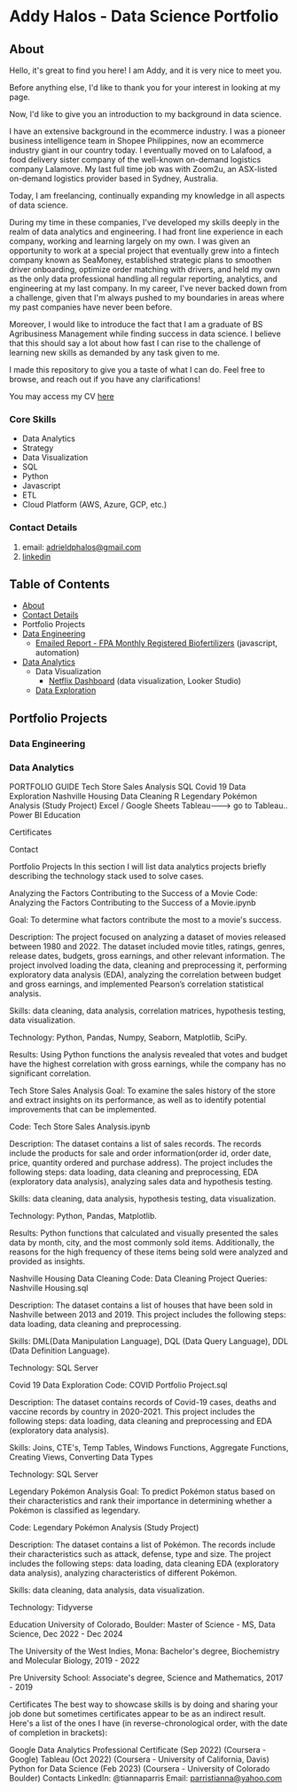 # Addy Halos - Data Science Portfolio

## About

Hello, it's great to find you here! I am Addy, and it is very nice to meet you.

Before anything else, I'd like to thank you for your interest in looking at my page.

Now, I'd like to give you an introduction to my background in data science. 

I have an extensive background in the ecommerce industry. I was a pioneer business intelligence team in Shopee Philippines, now an ecommerce industry giant in our country today. I eventually moved on to Lalafood, a food delivery sister company of the well-known on-demand logistics company Lalamove. My last full time job was with Zoom2u, an ASX-listed on-demand logistics provider based in Sydney, Australia.

Today, I am freelancing, continually expanding my knowledge in all aspects of data science.

During my time in these companies, I've developed my skills deeply in the realm of data analytics and engineering. I had front line experience in each company, working and learning largely on my own. I was given an opportunity to work at a special project that eventually grew into a fintech company known as SeaMoney, established strategic plans to smoothen driver onboarding, optimize order matching with drivers, and held my own as the only data professional handling all regular reporting, analytics, and engineering at my last company. In my career, I've never backed down from a challenge, given that I'm always pushed to my boundaries in areas where my past companies have never been before.

Moreover, I would like to introduce the fact that I am a graduate of BS Agribusiness Management while finding success in data science. I believe that this should say a lot about how fast I can rise to the challenge of learning new skills as demanded by any task given to me.

I made this repository to give you a taste of what I can do. Feel free to  browse, and reach out if you have any clarifications!

You may access my CV [here](CV_ADPH.pdf)

### Core Skills
 * Data Analytics
 * Strategy
 * Data Visualization
 * SQL
 * Python
 * Javascript
 * ETL
 * Cloud Platform (AWS, Azure, GCP, etc.)

### Contact Details

1. email: adrieldphalos@gmail.com
2. [linkedin](https://www.linkedin.com/in/addy-halos/)

   
## Table of Contents

* [About](#about)
* [Contact Details](#contact-details)
* Portfolio Projects
* [Data Engineering](data_engineering)
  - [Emailed Report - FPA Monthly Registered Biofertilizers](data_engineering/FPA_Monthly_Registered_Biofertilizer_Process.ipynb) (javascript, automation)
* [Data Analytics]()
  - Data Visualization
    + [Netflix Dashboard](https://lookerstudio.google.com/u/0/reporting/9a6ae993-fbbc-46e3-bca9-bc8e11692ad5/page/uP4YD) (data visualization, Looker Studio)
  - [Data Exploration]()


## Portfolio Projects

### Data Engineering

### Data Analytics

PORTFOLIO GUIDE
Tech Store Sales Analysis
SQL
Covid 19 Data Exploration
Nashville Housing Data Cleaning
R
Legendary Pokémon Analysis (Study Project)
Excel / Google Sheets
Tableau---> go to Tableau..
Power BI
Education

Certificates

Contact

Portfolio Projects
In this section I will list data analytics projects briefly describing the technology stack used to solve cases.

Analyzing the Factors Contributing to the Success of a Movie
Code: Analyzing the Factors Contributing to the Success of a Movie.ipynb

Goal: To determine what factors contribute the most to a movie's success.

Description: The project focused on analyzing a dataset of movies released between 1980 and 2022. The dataset included movie titles, ratings, genres, release dates, budgets, gross earnings, and other relevant information. The project involved loading the data, cleaning and preprocessing it, performing exploratory data analysis (EDA), analyzing the correlation between budget and gross earnings, and implemented Pearson’s correlation statistical analysis.

Skills: data cleaning, data analysis, correlation matrices, hypothesis testing, data visualization.

Technology: Python, Pandas, Numpy, Seaborn, Matplotlib, SciPy.

Results: Using Python functions the analysis revealed that votes and budget have the highest correlation with gross earnings, while the company has no significant correlation.

Tech Store Sales Analysis
Goal: To examine the sales history of the store and extract insights on its performance, as well as to identify potential improvements that can be implemented.

Code: Tech Store Sales Analysis.ipynb

Description: The dataset contains a list of sales records. The records include the products for sale and order information(order id, order date, price, quantity ordered and purchase address). The project includes the following steps: data loading, data cleaning and preprocessing, EDA (exploratory data analysis), analyzing sales data and hypothesis testing.

Skills: data cleaning, data analysis, hypothesis testing, data visualization.

Technology: Python, Pandas, Matplotlib.

Results: Python functions that calculated and visually presented the sales data by month, city, and the most commonly sold items. Additionally, the reasons for the high frequency of these items being sold were analyzed and provided as insights.

Nashville Housing Data Cleaning
Code: Data Cleaning Project Queries: Nashville Housing.sql

Description: The dataset contains a list of houses that have been sold in Nashville between 2013 and 2019. This project includes the following steps: data loading, data cleaning and preprocessing.

Skills: DML(Data Manipulation Language), DQL (Data Query Language), DDL (Data Definition Language).

Technology: SQL Server

Covid 19 Data Exploration
Code: COVID Portfolio Project.sql

Description: The dataset contains records of Covid-19 cases, deaths and vaccine records by country in 2020-2021. This project includes the following steps: data loading, data cleaning and preprocessing and EDA (exploratory data analysis).

Skills: Joins, CTE's, Temp Tables, Windows Functions, Aggregate Functions, Creating Views, Converting Data Types

Technology: SQL Server

Legendary Pokémon Analysis
Goal: To predict Pokémon status based on their characteristics and rank their importance in determining whether a Pokémon is classified as legendary.

Code: Legendary Pokémon Analysis (Study Project)

Description: The dataset contains a list of Pokémon. The records include their characteristics such as attack, defense, type and size. The project includes the following steps: data loading, data cleaning EDA (exploratory data analysis), analyzing characteristics of different Pokémon.

Skills: data cleaning, data analysis, data visualization.

Technology: Tidyverse

Education
University of Colorado, Boulder: Master of Science - MS, Data Science, Dec 2022 - Dec 2024

The University of the West Indies, Mona: Bachelor's degree, Biochemistry and Molecular Biology, 2019 - 2022

Pre University School: Associate's degree, Science and Mathematics, 2017 - 2019

Certificates
The best way to showcase skills is by doing and sharing your job done but sometimes certificates appear to be as an indirect result. Here's a list of the ones I have (in reverse-chronological order, with the date of completion in brackets):

Google Data Analytics Professional Certificate (Sep 2022) (Coursera - Google)
Tableau (Oct 2022) (Coursera - University of California, Davis)
Python for Data Science (Feb 2023) (Coursera - University of Colorado Boulder)
Contacts
LinkedIn: @tiannaparris
Email: parristianna@yahoo.com
